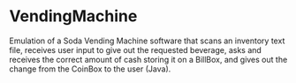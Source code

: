 # VendingMachine
Emulation of a Soda Vending Machine software that scans an inventory text file, receives user input to give out the requested beverage, asks and receives the correct amount of cash storing it on a BillBox, and gives out the change from the CoinBox to the user (Java).

